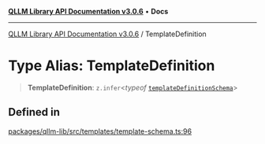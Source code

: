 [**QLLM Library API Documentation v3.0.6**](../README.md) • **Docs**

---

[QLLM Library API Documentation v3.0.6](../globals.md) / TemplateDefinition

# Type Alias: TemplateDefinition

> **TemplateDefinition**: `z.infer`\<_typeof_ [`templateDefinitionSchema`](../variables/templateDefinitionSchema.md)\>

## Defined in

[packages/qllm-lib/src/templates/template-schema.ts:96](https://github.com/quantalogic/qllm/blob/b15a3aa4af263bce36ea091a0f29bf1255b95497/packages/qllm-lib/src/templates/template-schema.ts#L96)
